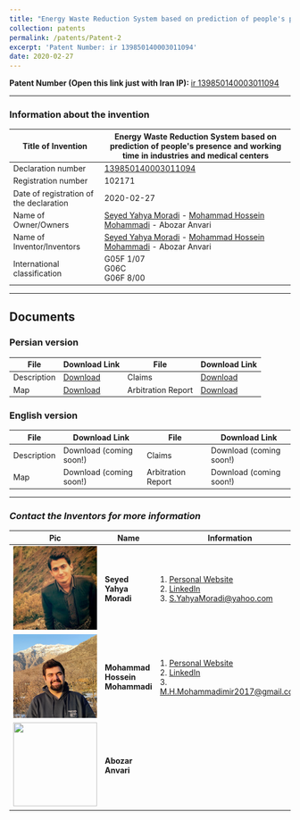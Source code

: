 ```yaml
---
title: "Energy Waste Reduction System based on prediction of people's presence and working time in industries and medical centers"
collection: patents
permalink: /patents/Patent-2
excerpt: 'Patent Number: ir 139850140003011094'
date: 2020-02-27
---
```


<b>Patent Number (Open this link just with Iran IP): </b> <a href="https://ipm.ssaa.ir/Search-Result?page=1&DecNo=139850140003011094&RN=102171" target="_blank">ir 139850140003011094</a>

---

### Information about the invention

| Title of Invention | Energy Waste Reduction System based on prediction of people's presence and working time in industries and medical centers |
| -------- | ------ | 
| Declaration number | <a href="https://ipm.ssaa.ir/Search-Result?page=1&DecNo=139850140003011094&RN=102171" target="_blank">139850140003011094</a> |
| Registration number | 102171 |
| Date of registration of the declaration | 2020-02-27 |
| Name of Owner/Owners | <a href="https://about.me/smoradi" target="_blank">Seyed Yahya Moradi</a> - <a href="http://mohammadimh76.github.io/" target="_blank">Mohammad Hossein Mohammadi</a> - Abozar Anvari |
| Name of Inventor/Inventors | <a href="https://about.me/smoradi" target="_blank">Seyed Yahya Moradi</a> - <a href="http://mohammadimh76.github.io/" target="_blank">Mohammad Hossein Mohammadi</a> - Abozar Anvari|
| International classification | G05F 1/07 <br> G06C <br> G06F 8/00 |

---

## Documents

### Persian version

| File | Download Link | File | Download Link |
| -------- | ------ | -----------| -----------|
| Description | <a href="../files/Patents/Patent-2/Pr/Description/Description-P2-Pr.pdf" target="_blank">Download</a> | Claims | <a href="../files/Patents/Patent-2/Pr/Claims/Claims-P2-Pr.pdf" target="_blank">Download</a> |
| Map | <a href="../files/Patents/Patent-2/Pr/Map/Map-P2-Pr.pdf" target="_blank">Download</a> | Arbitration Report | <a href="../files/Patents/Patent-2/Pr/ArbitrationReport/ArbitrationReport-P2-Pr.pdf" target="_blank">Download</a> |


### English version

| File | Download Link | File | Download Link |
| -------- | ------ | -----------| -----------|
| Description | Download (coming soon!) | Claims | Download (coming soon!) |
| Map | Download (coming soon!) | Arbitration Report | Download (coming soon!) |


---

### <i>Contact the Inventors for more information</i>


| Pic            | Name   |    Information    |
| --------         | ------ | -----------|
| <img width="150" height="150" src='/images/SeyedYahyaMoradi.png'>    | <b>Seyed Yahya Moradi</b>  | 1. <a href="https://about.me/smoradi" target="_blank">Personal Website</a> <br> 2. <a href="https://www.linkedin.com/in/seyed-yahya-moradi-39138685/" target="_blank">LinkedIn</a> <br> 3. S.YahyaMoradi@yahoo.com       |
| <img width="150" height="150" src='/images/Profile.png'>    | <b>Mohammad Hossein Mohammadi</b>   | 1. <a href="http://mohammadimh76.github.io/" target="_blank">Personal Website</a> <br> 2. <a href="https://www.linkedin.com/in/mohammadimh76/" target="_blank">LinkedIn</a> <br> 3. M.H.Mohammadimir2017@gmail.com              | 
| <img width="150" height="150" src='Avatar.png'>    | <b>Abozar Anvari</b>  |       |
